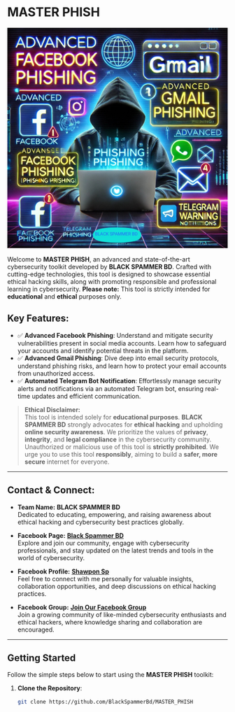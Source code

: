 # **MASTER PHISH**

![Tools Preview](https://github.com/BlackSpammerBd/MASTER_PHISH/blob/main/BSB.jpg)

Welcome to **MASTER PHISH**, an advanced and state-of-the-art cybersecurity toolkit developed by **BLACK SPAMMER BD**. Crafted with cutting-edge technologies, this tool is designed to showcase essential ethical hacking skills, along with promoting responsible and professional learning in cybersecurity. **Please note:** This tool is strictly intended for **educational** and **ethical** purposes only.

## **Key Features:**
- ✅ **Advanced Facebook Phishing**: Understand and mitigate security vulnerabilities present in social media accounts. Learn how to safeguard your accounts and identify potential threats in the platform.
- ✅ **Advanced Gmail Phishing**: Dive deep into email security protocols, understand phishing risks, and learn how to protect your email accounts from unauthorized access.
- ✅ **Automated Telegram Bot Notification**: Effortlessly manage security alerts and notifications via an automated Telegram bot, ensuring real-time updates and efficient communication.

> **Ethical Disclaimer:**  
This tool is intended solely for **educational purposes**. **BLACK SPAMMER BD** strongly advocates for **ethical hacking** and upholding **online security awareness**. We prioritize the values of **privacy**, **integrity**, and **legal compliance** in the cybersecurity community. Unauthorized or malicious use of this tool is **strictly prohibited**. We urge you to use this tool **responsibly**, aiming to build a **safer, more secure** internet for everyone.

---

## **Contact & Connect:**
- **Team Name:** **BLACK SPAMMER BD**  
  Dedicated to educating, empowering, and raising awareness about ethical hacking and cybersecurity best practices globally.

- **Facebook Page:** [**Black Spammer BD**](https://www.facebook.com/black.spammar.bd)  
  Explore and join our community, engage with cybersecurity professionals, and stay updated on the latest trends and tools in the world of cybersecurity.

- **Facebook Profile:** [**Shawpon Sp**](https://www.facebook.com/original.Typeboss.ur.father)  
  Feel free to connect with me personally for valuable insights, collaboration opportunities, and deep discussions on ethical hacking practices.

- **Facebook Group:** [**Join Our Facebook Group**](https://facebook.com/groups/black.spammar.bd/)  
  Join a growing community of like-minded cybersecurity enthusiasts and ethical hackers, where knowledge sharing and collaboration are encouraged.

---

## **Getting Started**

Follow the simple steps below to start using the **MASTER PHISH** toolkit:

1. **Clone the Repository**:
   ```bash
   git clone https://github.com/BlackSpammerBd/MASTER_PHISH
